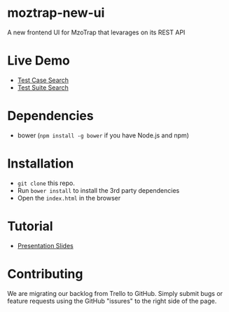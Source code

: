 moztrap-new-ui
==============

A new frontend UI for MzoTrap that levarages on its REST API

# Live Demo
* [Test Case Search](http://shinglyu.github.io/moztrap-new-ui/#/)
* [Test Suite Search](http://shinglyu.github.io/moztrap-new-ui/#/suite)

# Dependencies
* bower (`npm install -g bower` if you have Node.js and npm)
  

# Installation 
* `git clone` this repo.
* Run `bower install` to install the 3rd party dependencies 
* Open the `index.html` in the browser

# Tutorial
* [Presentation Slides](https://dl.dropboxusercontent.com/u/7281903/slides-4d90fc/tutorial.md.html#/)

# Contributing
We are migrating our backlog from Trello to GitHub. Simply submit bugs or feature requests using the GitHub "issures" to the right side of the page.

